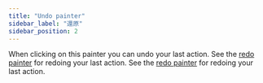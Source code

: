 ```yaml
---
title: "Undo painter"
sidebar_label: "還原"
sidebar_position: 2
---
```


When clicking on this painter you can undo your last action. See the [redo painter](redo) for redoing your last action. See the [redo painter](redo) for redoing your last action.
